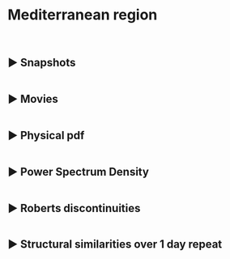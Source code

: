 # Mediterranean region

<br>

<style>
     details > summary {
      list-style: none;
    }
    details > summary::-webkit-details-marker {
      display: none;
    }
</style>
 
<details>
<summary><h2>▶️ Snapshots</h2></summary> 

|**SSH**| 
|------------| 
| ![1d Med ssh](../_static/v102_Med/plot_intercomp_Med_1d_2023-05-02_ssh.png)|  

|**Gradients of SSH**|
|------------| 
| ![1d Med ssh](../_static/v102_Med/plot_intercomp_Med_1d_2023-05-02_grad.png)|  

|**Laplacian of SSH** |
|------------| 
| ![1d Med ssh](../_static/v102_Med/plot_intercomp_Med_1d_2023-05-02_lapl.png)| 
 
</details>  


<details>
<summary><h2>▶️ Movies</h2></summary> 

 
**SSH**
  
  
<video controls width="800">
  <source src="../_static/v102_Med/movie_intercomp_v102_Med_ssh.mp4" type="video/mp4" /> 
  
</video>
 
 
 

**Gradients of SSH** 



<video controls width="800">
  <source src="../_static/v102_Med/movie_intercomp_v102_Med_grad.mp4" type="video/mp4" /> 
  
</video>
  

**Laplacian of SSH**  


<video controls width="800">
  <source src="../_static/v102_Med/movie_intercomp_v102_Med_lapl.mp4" type="video/mp4" /> 
  
</video>
 
</details> 
  

 
<details>
<summary><h2>▶️ Physical pdf</h2></summary> 
 

| **SSH** | **Gradients of SSH** | **Laplacian of SSH** |
|----|----|----|
| ![1d Med ssh](../_static/v102_Med/pdf_compare_v102_Med_1d_ssh.png) |![1d Med ssh](../_static/v102_Med/pdf_compare_v102_Med_1d_grad.png) | ![1d Med ssh](../_static/v102_Med/pdf_compare_v102_Med_1d_lapl.png) |

 
 
</details> 


<details>
<summary><h2>▶️ Power Spectrum Density</h2></summary>  

| **SSH** | **Gradients of SSH** | **Laplacian of SSH** |
|----|----|----|
| ![1d Med ssh](../_static/v102_Med/psd_compare_v102_Med_1d_ssh.png) |![1d Med ssh](../_static/v102_Med/psd_compare_v102_Med_1d_grad.png) | ![1d Med ssh](../_static/v102_Med/psd_compare_v102_Med_1d_lapl.png) |

</details> 



<details>
<summary><h2>▶️ Roberts discontinuities</h2></summary> 
 

| **SSH** | **Gradients of SSH** |  
|----|----| 
| ![1d Med ssh](../_static/v102_Med/ssh_compare_v102_Med_1d.png) |![1d Med ssh](../_static/v102_Med/grads_compare_v102_Med_1d.png) | 
| **Roberts discontinuities** | **Masked Roberts discontinuities** |  
| ![1d Med ssh](../_static/v102_Med/roberts_compare_v102_Med_1d.png) | ![1d Med ssh](../_static/v102_Med/maskedroberts_compare_v102_Med_1d.png) | 

**Total discontinuity percentages**


Discontinuity scores based on the Roberts discontinuities. The scores correspond to the percentage of yellow points with respect to the blue points in the "Masked Roberts discontinuities" Figure above. 

- Noisy SWOT discontinuities: **7.72 %**
- Denoised SWOT discontinuities: **0.28 %** 

| **Discontinuities function of SWH** |   
|----| 
| ![1d Med ssh](../_static/v102_Med/discontiSWH_compare_v102_Med_1d.png) |

| **Discontinuities spatial distribution** |  
|----| 
|![1d Med ssh](../_static/v102_Med/spatdisconti_compare_v102_Med_1d.png) |
  
</details> 



<details>
<summary><h2>▶️ Structural similarities over 1 day repeat</h2></summary> 
 
<h2>On pass 20</h2>

| **SSHa** |  
|----|
| ![1d Med ssh](../_static/v102_Med/ssim_v102_Med_1d_pass16_ssh.png) |  
| **Velocities** |  
| ![1d Med ssh](../_static/v102_Med/ssim_v102_Med_1d_pass16_vel.png) |  
| **Relative vorticity** |  
| ![1d Med ssh](../_static/v102_Med/ssim_v102_Med_1d_pass16_relvort.png) | 

<br>

**Average SSIM on SSHa** 
|    |**SSHa**|**Velocities**|**Relative vorticity**|
|----|----|----|----|
| Noisy SWOT |  **0.780**| **0.577** |**0.408**|
| Denoised SWOT |  **0.787** | **0.705**|**0.701**|
| Residual |  **0.508** |  **0.376** |**0.324**|
  
 
  
</details> 



<br>

<br>

<br>